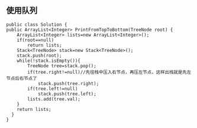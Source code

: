 ## 使用队列

    public class Solution {
    public ArrayList<Integer> PrintFromTopToBottom(TreeNode root) {
        ArrayList<Integer> lists=new ArrayList<Integer>();
        if(root==null)
            return lists;
        Stack<TreeNode> stack=new Stack<TreeNode>();
        stack.push(root);
        while(!stack.isEmpty()){
            TreeNode tree=stack.pop();
            if(tree.right!=null)//先往栈中压入右节点，再压左节点，这样出栈就是先左节点后右节点了
                stack.push(tree.right);
            if(tree.left!=null)
                stack.push(tree.left);
            lists.add(tree.val);
        }
        return lists;
      }
    }
